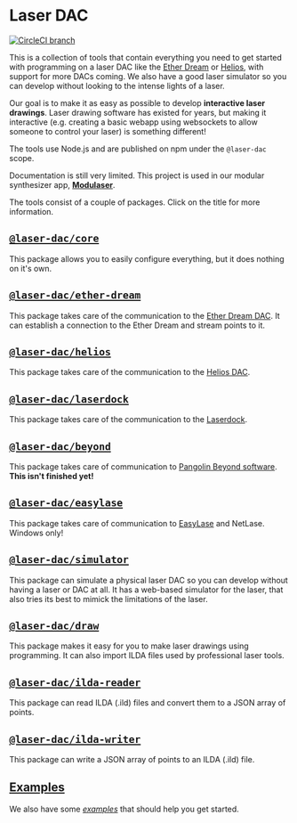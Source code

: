 # Laser DAC

[![CircleCI branch](https://img.shields.io/circleci/project/github/Volst/laser-dac/master.svg)](https://circleci.com/gh/Volst/laser-dac)

This is a collection of tools that contain everything you need to get started with programming on a laser DAC like the [Ether Dream](https://ether-dream.com/) or [Helios](http://pages.bitlasers.com/helios/), with support for more DACs coming. We also have a good laser simulator so you can develop without looking to the intense lights of a laser.

Our goal is to make it as easy as possible to develop **interactive laser drawings**. Laser drawing software has existed for years, but making it interactive (e.g. creating a basic webapp using websockets to allow someone to control your laser) is something different!

The tools use Node.js and are published on npm under the `@laser-dac` scope.

Documentation is still very limited. This project is used in our modular synthesizer app, **[Modulaser](https://modulaser.app/)**.

The tools consist of a couple of packages. Click on the title for more information.

## [`@laser-dac/core`](./packages/core)

This package allows you to easily configure everything, but it does nothing on it's own.

## [`@laser-dac/ether-dream`](./packages/ether-dream)

This package takes care of the communication to the [Ether Dream DAC](https://ether-dream.com/). It can establish a connection to the Ether Dream and stream points to it.

## [`@laser-dac/helios`](./packages/helios)

This package takes care of the communication to the [Helios DAC](http://pages.bitlasers.com/helios/).

## [`@laser-dac/laserdock`](./packages/laserdock)

This package takes care of the communication to the [Laserdock](https://www.wickedlasers.com/laserdock).

## [`@laser-dac/beyond`](./packages/beyond)

This package takes care of communication to [Pangolin Beyond software](https://pangolin.com/pages/beyond). **This isn't finished yet!**

## [`@laser-dac/easylase`](./packages/easylase)

This package takes care of communication to [EasyLase](http://www.jmlaser.com/EasyLase_D.htm) and NetLase. Windows only!

## [`@laser-dac/simulator`](./packages/simulator)

This package can simulate a physical laser DAC so you can develop without having a laser or DAC at all. It has a web-based simulator for the laser, that also tries its best to mimick the limitations of the laser.

## [`@laser-dac/draw`](./packages/draw)

This package makes it easy for you to make laser drawings using programming. It can also import ILDA files used by professional laser tools.

## [`@laser-dac/ilda-reader`](./packages/ilda-reader)

This package can read ILDA (.ild) files and convert them to a JSON array of points.

## [`@laser-dac/ilda-writer`](./packages/ilda-writer)

This package can write a JSON array of points to an ILDA (.ild) file.

## [Examples](./examples)

We also have some [_examples_](./examples) that should help you get started.

